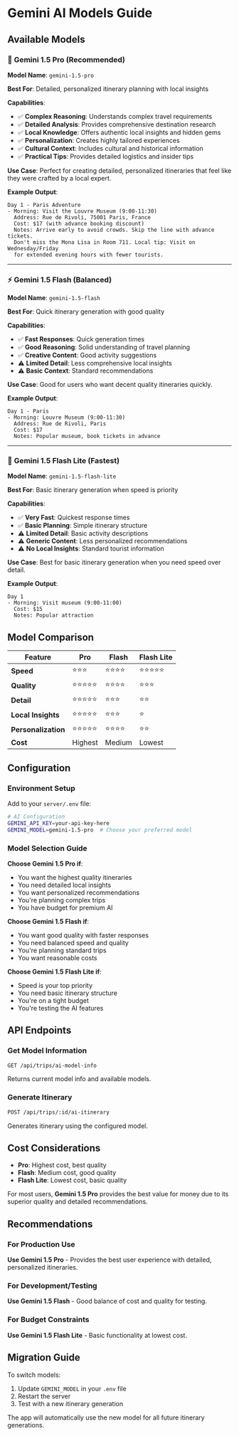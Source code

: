 # Gemini AI Models Guide

## Available Models

### 🚀 **Gemini 1.5 Pro** (Recommended)
**Model Name**: `gemini-1.5-pro`

**Best For**: Detailed, personalized itinerary planning with local insights

**Capabilities**:
- ✅ **Complex Reasoning**: Understands complex travel requirements
- ✅ **Detailed Analysis**: Provides comprehensive destination research
- ✅ **Local Knowledge**: Offers authentic local insights and hidden gems
- ✅ **Personalization**: Creates highly tailored experiences
- ✅ **Cultural Context**: Includes cultural and historical information
- ✅ **Practical Tips**: Provides detailed logistics and insider tips

**Use Case**: Perfect for creating detailed, personalized itineraries that feel like they were crafted by a local expert.

**Example Output**:
```
Day 1 - Paris Adventure
- Morning: Visit the Louvre Museum (9:00-11:30)
  Address: Rue de Rivoli, 75001 Paris, France
  Cost: $17 (with advance booking discount)
  Notes: Arrive early to avoid crowds. Skip the line with advance tickets. 
  Don't miss the Mona Lisa in Room 711. Local tip: Visit on Wednesday/Friday 
  for extended evening hours with fewer tourists.
```

---

### ⚡ **Gemini 1.5 Flash** (Balanced)
**Model Name**: `gemini-1.5-flash`

**Best For**: Quick itinerary generation with good quality

**Capabilities**:
- ✅ **Fast Responses**: Quick generation times
- ✅ **Good Reasoning**: Solid understanding of travel planning
- ✅ **Creative Content**: Good activity suggestions
- ⚠️ **Limited Detail**: Less comprehensive local insights
- ⚠️ **Basic Context**: Standard recommendations

**Use Case**: Good for users who want decent quality itineraries quickly.

**Example Output**:
```
Day 1 - Paris
- Morning: Louvre Museum (9:00-11:30)
  Address: Rue de Rivoli, Paris
  Cost: $17
  Notes: Popular museum, book tickets in advance
```

---

### 🏃 **Gemini 1.5 Flash Lite** (Fastest)
**Model Name**: `gemini-1.5-flash-lite`

**Best For**: Basic itinerary generation when speed is priority

**Capabilities**:
- ✅ **Very Fast**: Quickest response times
- ✅ **Basic Planning**: Simple itinerary structure
- ⚠️ **Limited Detail**: Basic activity descriptions
- ⚠️ **Generic Content**: Less personalized recommendations
- ⚠️ **No Local Insights**: Standard tourist information

**Use Case**: Best for basic itinerary generation when you need speed over detail.

**Example Output**:
```
Day 1
- Morning: Visit museum (9:00-11:00)
  Cost: $15
  Notes: Popular attraction
```

## Model Comparison

| Feature | Pro | Flash | Flash Lite |
|---------|-----|-------|------------|
| **Speed** | ⭐⭐⭐ | ⭐⭐⭐⭐ | ⭐⭐⭐⭐⭐ |
| **Quality** | ⭐⭐⭐⭐⭐ | ⭐⭐⭐⭐ | ⭐⭐⭐ |
| **Detail** | ⭐⭐⭐⭐⭐ | ⭐⭐⭐ | ⭐⭐ |
| **Local Insights** | ⭐⭐⭐⭐⭐ | ⭐⭐⭐ | ⭐ |
| **Personalization** | ⭐⭐⭐⭐⭐ | ⭐⭐⭐⭐ | ⭐⭐ |
| **Cost** | Highest | Medium | Lowest |

## Configuration

### Environment Setup
Add to your `server/.env` file:

```bash
# AI Configuration
GEMINI_API_KEY=your-api-key-here
GEMINI_MODEL=gemini-1.5-pro  # Choose your preferred model
```

### Model Selection Guide

**Choose Gemini 1.5 Pro if**:
- You want the highest quality itineraries
- You need detailed local insights
- You want personalized recommendations
- You're planning complex trips
- You have budget for premium AI

**Choose Gemini 1.5 Flash if**:
- You want good quality with faster responses
- You need balanced speed and quality
- You're planning standard trips
- You want reasonable costs

**Choose Gemini 1.5 Flash Lite if**:
- Speed is your top priority
- You need basic itinerary structure
- You're on a tight budget
- You're testing the AI features

## API Endpoints

### Get Model Information
```bash
GET /api/trips/ai-model-info
```
Returns current model info and available models.

### Generate Itinerary
```bash
POST /api/trips/:id/ai-itinerary
```
Generates itinerary using the configured model.

## Cost Considerations

- **Pro**: Highest cost, best quality
- **Flash**: Medium cost, good quality
- **Flash Lite**: Lowest cost, basic quality

For most users, **Gemini 1.5 Pro** provides the best value for money due to its superior quality and detailed recommendations.

## Recommendations

### For Production Use
**Use Gemini 1.5 Pro** - Provides the best user experience with detailed, personalized itineraries.

### For Development/Testing
**Use Gemini 1.5 Flash** - Good balance of cost and quality for testing.

### For Budget Constraints
**Use Gemini 1.5 Flash Lite** - Basic functionality at lowest cost.

## Migration Guide

To switch models:

1. Update `GEMINI_MODEL` in your `.env` file
2. Restart the server
3. Test with a new itinerary generation

The app will automatically use the new model for all future itinerary generations.
